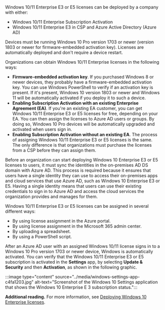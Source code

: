 Windows 10/11 Enterprise E3 or E5 licenses can be deployed by a company with either:

 -  Windows 10/11 Enterprise Subscription Activation
 -  Windows 10/11 Enterprise E3 in CSP and Azure Active Directory (Azure AD)

Devices must be running Windows 10 Pro version 1703 or newer (version 1803 or newer for firmware-embedded activation key). Licenses are automatically deployed and don't require a device restart.

Organizations can obtain Windows 10/11 Enterprise licenses in the following ways:

 -  **Firmware-embedded activation key**. If you purchased Windows 8 or newer devices, they probably have a firmware-embedded activation key. You can use Windows PowerShell to verify if an activation key is present. If it's present, Windows 10 version 1803 or newer and Windows 11 will be automatically activated if you deploy it to such a device.
 -  **Enabling Subscription Activation with an existing Enterprise Agreement (EA)**. If you're an existing EA customer, you can get Windows 10/11 Enterprise E3 or E5 licenses for free, depending on your EA. You can then assign the licenses to Azure AD users or groups. By doing so, Windows 10 Pro devices will be automatically upgraded and activated when users sign in.
 -  **Enabling Subscription Activation without an existing EA**. The process of assigning Windows 10/11 Enterprise E3 or E5 licenses is the same. The only difference is that organizations must purchase the licenses from a CSP before they can assign them.

Before an organization can start deploying Windows 10 Enterprise E3 or E5 licenses to users, it must sync the identities in the on-premises AD DS domain with Azure AD. This process is required because it ensures that users have a single identity they can use to access their on-premises apps and cloud services that use Azure AD, such as Windows 10 Enterprise E3 or E5. Having a single identity means that users can use their existing credentials to sign in to Azure AD and access the cloud services the organization provides and manages for them.

Windows 10/11 Enterprise E3 or E5 licenses can be assigned in several different ways:

 -  By using license assignment in the Azure portal.
 -  By using license assignment in the Microsoft 365 admin center.
 -  By uploading a spreadsheet.
 -  By using a PowerShell script.

After an Azure AD user with an assigned Windows 10/11 license signs in to a Windows 10 Pro version 1703 or newer device, Windows is automatically activated. You can verify that the Windows 10/11 Enterprise E3 or E5 subscription is activated in the **Settings** app, by selecting **Update &amp; Security** and then **Activation**, as shown in the following graphic.

:::image type="content" source="../media/windows-settings-app-c4fa1203.jpg" alt-text="Screenshot of the Windows 10 Settings application that shows the Windows 10 Enterprise E 3 subscription status.":::


**Additional reading.** For more information, see [Deploying Windows 10 Enterprise licenses](/windows/deployment/deploy-enterprise-licenses#win-10-activated-subscription-active?azure-portal=true).

